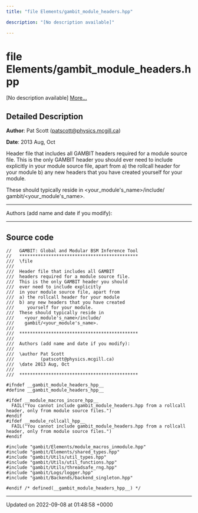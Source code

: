```yaml
---
title: "file Elements/gambit_module_headers.hpp"

description: "[No description available]"

---
```


# file Elements/gambit_module_headers.hpp

[No description available] [More...](#detailed-description)

## Detailed Description


**Author**: Pat Scott ([patscott@physics.mcgill.ca](mailto:patscott@physics.mcgill.ca)) 

**Date**: 2013 Aug, Oct

Header file that includes all GAMBIT headers required for a module source file. This is the only GAMBIT header you should ever need to include explicitly in your module source file, apart from a) the rollcall header for your module b) any new headers that you have created yourself for your module. 

 These should typically reside in <your_module's_name>/include/ gambit/<your_module's_name>.



------------------

Authors (add name and date if you modify):



------------------




## Source code

```
//   GAMBIT: Global and Modular BSM Inference Tool
//   *********************************************
///  \file
///
///  Header file that includes all GAMBIT
///  headers required for a module source file.
///  This is the only GAMBIT header you should 
///  ever need to include explicitly
///  in your module source file, apart from 
///  a) the rollcall header for your module
///  b) any new headers that you have created 
///     yourself for your module.  
///  These should typically reside in 
///    <your_module's_name>/include/
///    gambit/<your_module's_name>.
///
///  *********************************************
///
///  Authors (add name and date if you modify):
///   
///  \author Pat Scott 
///          (patscott@physics.mcgill.ca)
///  \date 2013 Aug, Oct
///
///  *********************************************

#ifndef __gambit_module_headers_hpp__
#define __gambit_module_headers_hpp__

#ifdef __module_macros_incore_hpp__
  FAIL("You cannot include gambit_module_headers.hpp from a rollcall header, only from module source files.")
#endif
#ifdef __module_rollcall_hpp__
  FAIL("You cannot include gambit_module_headers.hpp from a rollcall header, only from module source files.")
#endif

#include "gambit/Elements/module_macros_inmodule.hpp"
#include "gambit/Elements/shared_types.hpp"
#include "gambit/Utils/util_types.hpp"
#include "gambit/Utils/util_functions.hpp"
#include "gambit/Utils/threadsafe_rng.hpp"
#include "gambit/Logs/logger.hpp"
#include "gambit/Backends/backend_singleton.hpp"

#endif /* defined(__gambit_module_headers_hpp__) */
```


-------------------------------

Updated on 2022-09-08 at 01:48:58 +0000
